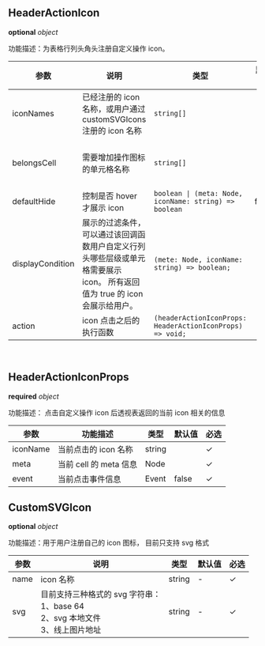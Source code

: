 ## HeaderActionIcon

<description> **optional**  _object_ </description>

功能描述：为表格行列头角头注册自定义操作 icon。

| 参数             | 说明                                                         | 类型                                                    | 默认值 | 必选 | 取值                                                       |
| ---------------- | ------------------------------------------------------------ | ------------------------------------------------------- | ------ | ---- | ---------------------------------------------------------- |
| iconNames        | 已经注册的 icon 名称，或用户通过 customSVGIcons 注册的 icon 名称 | `string[]`                                              |        | ✓    |                                                            |
| belongsCell      | 需要增加操作图标的单元格名称                                 | `string[]`                                              |        | ✓    | 角头：'cornerCell';<br>列头：'colCell';<br>行头：'rowCell' |
| defaultHide      | 控制是否 hover 才展示 icon                                                        | `boolean \| (meta: Node, iconName: string) => boolean`                                                | false  |      | true                                                       |
| displayCondition | 展示的过滤条件，可以通过该回调函数用户自定义行列头哪些层级或单元格需要展示 icon。 所有返回值为 true 的 icon 会展示给用户。 | `(mete: Node, iconName: string) => boolean;`                               |        |      |                                                            |
| action           | icon 点击之后的执行函数                                      | `(headerActionIconProps: HeaderActionIconProps) => void;` |        |     |                                                            |

​

## HeaderActionIconProps

<description> **required**  _object_ </description>

功能描述： 点击自定义操作 icon 后透视表返回的当前 icon 相关的信息

| 参数 | 功能描述 | 类型 | 默认值 | 必选 |
| --- | --- | --- | --- | --- |
| iconName | 当前点击的 icon 名称 | string |  | ✓ |
| meta |当前 cell 的 meta 信息| Node | | ✓ |
| event |当前点击事件信息| Event |false| ✓ |

## CustomSVGIcon

<description> **optional**  _object_ </description>

功能描述：用于用户注册自己的 icon 图标， 目前只支持 svg 格式

| 参数 | 说明 | 类型 | 默认值 | 必选 |
| --- | --- | --- | --- | --- |
| name | icon 名称 | string | - | ✓ |
| svg | 目前支持三种格式的 svg 字符串：<br> 1、base 64<br>2、svg 本地文件<br>3、线上图片地址 | string | - | ✓ |
